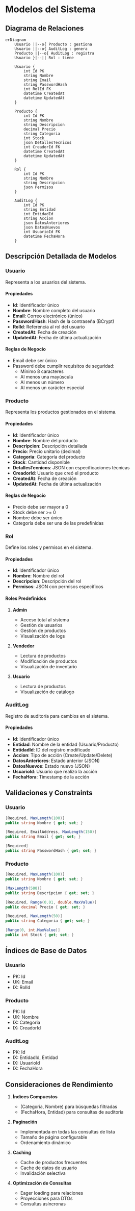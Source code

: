 # Modelos del Sistema

## Diagrama de Relaciones
```mermaid
erDiagram
    Usuario ||--o{ Producto : gestiona
    Usuario ||--o{ AuditLog : genera
    Producto ||--o{ AuditLog : registra
    Usuario }|--|| Rol : tiene

    Usuario {
        int Id PK
        string Nombre
        string Email
        string PasswordHash
        int RolId FK
        datetime CreatedAt
        datetime UpdatedAt
    }

    Producto {
        int Id PK
        string Nombre
        string Descripcion
        decimal Precio
        string Categoria
        int Stock
        json DetallesTecnicos
        int CreadorId FK
        datetime CreatedAt
        datetime UpdatedAt
    }

    Rol {
        int Id PK
        string Nombre
        string Descripcion
        json Permisos
    }

    AuditLog {
        int Id PK
        string Entidad
        int EntidadId
        string Accion
        json DatosAnteriores
        json DatosNuevos
        int UsuarioId FK
        datetime FechaHora
    }
```

## Descripción Detallada de Modelos

### Usuario
Representa a los usuarios del sistema.

#### Propiedades
- **Id**: Identificador único
- **Nombre**: Nombre completo del usuario
- **Email**: Correo electrónico (único)
- **PasswordHash**: Hash de la contraseña (BCrypt)
- **RolId**: Referencia al rol del usuario
- **CreatedAt**: Fecha de creación
- **UpdatedAt**: Fecha de última actualización

#### Reglas de Negocio
- Email debe ser único
- Password debe cumplir requisitos de seguridad:
  - Mínimo 8 caracteres
  - Al menos una mayúscula
  - Al menos un número
  - Al menos un carácter especial

### Producto
Representa los productos gestionados en el sistema.

#### Propiedades
- **Id**: Identificador único
- **Nombre**: Nombre del producto
- **Descripcion**: Descripción detallada
- **Precio**: Precio unitario (decimal)
- **Categoria**: Categoría del producto
- **Stock**: Cantidad disponible
- **DetallesTecnicos**: JSON con especificaciones técnicas
- **CreadorId**: Usuario que creó el producto
- **CreatedAt**: Fecha de creación
- **UpdatedAt**: Fecha de última actualización

#### Reglas de Negocio
- Precio debe ser mayor a 0
- Stock debe ser >= 0
- Nombre debe ser único
- Categoría debe ser una de las predefinidas

### Rol
Define los roles y permisos en el sistema.

#### Propiedades
- **Id**: Identificador único
- **Nombre**: Nombre del rol
- **Descripcion**: Descripción del rol
- **Permisos**: JSON con permisos específicos

#### Roles Predefinidos
1. **Admin**
   - Acceso total al sistema
   - Gestión de usuarios
   - Gestión de productos
   - Visualización de logs

2. **Vendedor**
   - Lectura de productos
   - Modificación de productos
   - Visualización de inventario

3. **Usuario**
   - Lectura de productos
   - Visualización de catálogo

### AuditLog
Registro de auditoría para cambios en el sistema.

#### Propiedades
- **Id**: Identificador único
- **Entidad**: Nombre de la entidad (Usuario/Producto)
- **EntidadId**: ID del registro modificado
- **Accion**: Tipo de acción (Create/Update/Delete)
- **DatosAnteriores**: Estado anterior (JSON)
- **DatosNuevos**: Estado nuevo (JSON)
- **UsuarioId**: Usuario que realizó la acción
- **FechaHora**: Timestamp de la acción

## Validaciones y Constraints

### Usuario
```csharp
[Required, MaxLength(100)]
public string Nombre { get; set; }

[Required, EmailAddress, MaxLength(150)]
public string Email { get; set; }

[Required]
public string PasswordHash { get; set; }
```

### Producto
```csharp
[Required, MaxLength(100)]
public string Nombre { get; set; }

[MaxLength(500)]
public string Descripcion { get; set; }

[Required, Range(0.01, double.MaxValue)]
public decimal Precio { get; set; }

[Required, MaxLength(50)]
public string Categoria { get; set; }

[Range(0, int.MaxValue)]
public int Stock { get; set; }
```

## Índices de Base de Datos

### Usuario
- PK: Id
- UK: Email
- IX: RolId

### Producto
- PK: Id
- UK: Nombre
- IX: Categoria
- IX: CreadorId

### AuditLog
- PK: Id
- IX: EntidadId, Entidad
- IX: UsuarioId
- IX: FechaHora

## Consideraciones de Rendimiento

1. **Índices Compuestos**
   - (Categoria, Nombre) para búsquedas filtradas
   - (FechaHora, Entidad) para consultas de auditoría

2. **Paginación**
   - Implementada en todas las consultas de lista
   - Tamaño de página configurable
   - Ordenamiento dinámico

3. **Caching**
   - Cache de productos frecuentes
   - Cache de datos de usuario
   - Invalidación selectiva

4. **Optimización de Consultas**
   - Eager loading para relaciones
   - Proyecciones para DTOs
   - Consultas asíncronas